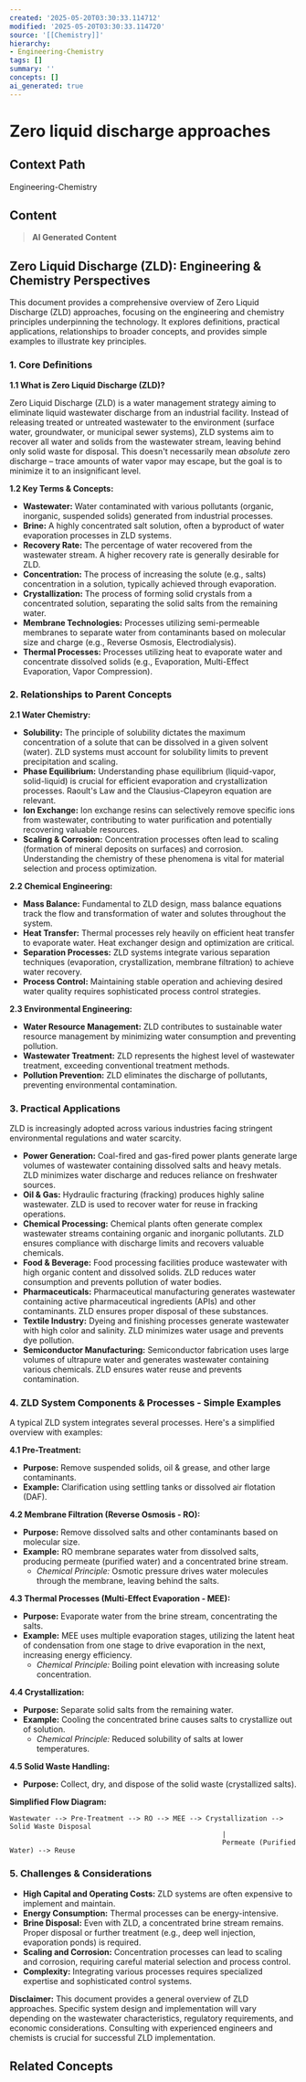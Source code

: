 ```yaml
---
created: '2025-05-20T03:30:33.114712'
modified: '2025-05-20T03:30:33.114720'
source: '[[Chemistry]]'
hierarchy:
- Engineering-Chemistry
tags: []
summary: ''
concepts: []
ai_generated: true
---
```


# Zero liquid discharge approaches

## Context Path
Engineering-Chemistry

## Content
> **AI Generated Content**
## Zero Liquid Discharge (ZLD): Engineering & Chemistry Perspectives

This document provides a comprehensive overview of Zero Liquid Discharge (ZLD) approaches, focusing on the engineering and chemistry principles underpinning the technology. It explores definitions, practical applications, relationships to broader concepts, and provides simple examples to illustrate key principles.

### 1. Core Definitions

**1.1 What is Zero Liquid Discharge (ZLD)?**

Zero Liquid Discharge (ZLD) is a water management strategy aiming to eliminate liquid wastewater discharge from an industrial facility.  Instead of releasing treated or untreated wastewater to the environment (surface water, groundwater, or municipal sewer systems), ZLD systems aim to recover all water and solids from the wastewater stream, leaving behind only solid waste for disposal. This doesn't necessarily mean *absolute* zero discharge – trace amounts of water vapor may escape, but the goal is to minimize it to an insignificant level.

**1.2 Key Terms & Concepts:**

* **Wastewater:** Water contaminated with various pollutants (organic, inorganic, suspended solids) generated from industrial processes.
* **Brine:** A highly concentrated salt solution, often a byproduct of water evaporation processes in ZLD systems.
* **Recovery Rate:** The percentage of water recovered from the wastewater stream.  A higher recovery rate is generally desirable for ZLD.
* **Concentration:** The process of increasing the solute (e.g., salts) concentration in a solution, typically achieved through evaporation.
* **Crystallization:** The process of forming solid crystals from a concentrated solution, separating the solid salts from the remaining water.
* **Membrane Technologies:** Processes utilizing semi-permeable membranes to separate water from contaminants based on molecular size and charge (e.g., Reverse Osmosis, Electrodialysis).
* **Thermal Processes:**  Processes utilizing heat to evaporate water and concentrate dissolved solids (e.g., Evaporation, Multi-Effect Evaporation, Vapor Compression).

### 2. Relationships to Parent Concepts

**2.1 Water Chemistry:**

* **Solubility:** The principle of solubility dictates the maximum concentration of a solute that can be dissolved in a given solvent (water). ZLD systems must account for solubility limits to prevent precipitation and scaling.
* **Phase Equilibrium:**  Understanding phase equilibrium (liquid-vapor, solid-liquid) is crucial for efficient evaporation and crystallization processes.  Raoult's Law and the Clausius-Clapeyron equation are relevant.
* **Ion Exchange:**  Ion exchange resins can selectively remove specific ions from wastewater, contributing to water purification and potentially recovering valuable resources.
* **Scaling & Corrosion:**  Concentration processes often lead to scaling (formation of mineral deposits on surfaces) and corrosion.  Understanding the chemistry of these phenomena is vital for material selection and process optimization.

**2.2 Chemical Engineering:**

* **Mass Balance:**  Fundamental to ZLD design, mass balance equations track the flow and transformation of water and solutes throughout the system.
* **Heat Transfer:**  Thermal processes rely heavily on efficient heat transfer to evaporate water.  Heat exchanger design and optimization are critical.
* **Separation Processes:**  ZLD systems integrate various separation techniques (evaporation, crystallization, membrane filtration) to achieve water recovery.
* **Process Control:**  Maintaining stable operation and achieving desired water quality requires sophisticated process control strategies.

**2.3 Environmental Engineering:**

* **Water Resource Management:** ZLD contributes to sustainable water resource management by minimizing water consumption and preventing pollution.
* **Wastewater Treatment:** ZLD represents the highest level of wastewater treatment, exceeding conventional treatment methods.
* **Pollution Prevention:**  ZLD eliminates the discharge of pollutants, preventing environmental contamination.

### 3. Practical Applications

ZLD is increasingly adopted across various industries facing stringent environmental regulations and water scarcity.

* **Power Generation:** Coal-fired and gas-fired power plants generate large volumes of wastewater containing dissolved salts and heavy metals. ZLD minimizes water discharge and reduces reliance on freshwater sources.
* **Oil & Gas:**  Hydraulic fracturing (fracking) produces highly saline wastewater. ZLD is used to recover water for reuse in fracking operations.
* **Chemical Processing:** Chemical plants often generate complex wastewater streams containing organic and inorganic pollutants. ZLD ensures compliance with discharge limits and recovers valuable chemicals.
* **Food & Beverage:**  Food processing facilities produce wastewater with high organic content and dissolved solids. ZLD reduces water consumption and prevents pollution of water bodies.
* **Pharmaceuticals:** Pharmaceutical manufacturing generates wastewater containing active pharmaceutical ingredients (APIs) and other contaminants. ZLD ensures proper disposal of these substances.
* **Textile Industry:** Dyeing and finishing processes generate wastewater with high color and salinity. ZLD minimizes water usage and prevents dye pollution.
* **Semiconductor Manufacturing:** Semiconductor fabrication uses large volumes of ultrapure water and generates wastewater containing various chemicals. ZLD ensures water reuse and prevents contamination.

### 4. ZLD System Components & Processes - Simple Examples

A typical ZLD system integrates several processes. Here's a simplified overview with examples:

**4.1 Pre-Treatment:**

* **Purpose:** Remove suspended solids, oil & grease, and other large contaminants.
* **Example:**  Clarification using settling tanks or dissolved air flotation (DAF).

**4.2 Membrane Filtration (Reverse Osmosis - RO):**

* **Purpose:** Remove dissolved salts and other contaminants based on molecular size.
* **Example:** RO membrane separates water from dissolved salts, producing permeate (purified water) and a concentrated brine stream.
    * *Chemical Principle:* Osmotic pressure drives water molecules through the membrane, leaving behind the salts.

**4.3 Thermal Processes (Multi-Effect Evaporation - MEE):**

* **Purpose:**  Evaporate water from the brine stream, concentrating the salts.
* **Example:** MEE uses multiple evaporation stages, utilizing the latent heat of condensation from one stage to drive evaporation in the next, increasing energy efficiency.
    * *Chemical Principle:*  Boiling point elevation with increasing solute concentration.

**4.4 Crystallization:**

* **Purpose:**  Separate solid salts from the remaining water.
* **Example:** Cooling the concentrated brine causes salts to crystallize out of solution.
    * *Chemical Principle:* Reduced solubility of salts at lower temperatures.

**4.5 Solid Waste Handling:**

* **Purpose:**  Collect, dry, and dispose of the solid waste (crystallized salts).

**Simplified Flow Diagram:**

```
Wastewater --> Pre-Treatment --> RO --> MEE --> Crystallization --> Solid Waste Disposal
                                                    |
                                                    Permeate (Purified Water) --> Reuse
```

### 5. Challenges & Considerations

* **High Capital and Operating Costs:** ZLD systems are often expensive to implement and maintain.
* **Energy Consumption:** Thermal processes can be energy-intensive.
* **Brine Disposal:**  Even with ZLD, a concentrated brine stream remains.  Proper disposal or further treatment (e.g., deep well injection, evaporation ponds) is required.
* **Scaling and Corrosion:**  Concentration processes can lead to scaling and corrosion, requiring careful material selection and process control.
* **Complexity:** Integrating various processes requires specialized expertise and sophisticated control systems.



**Disclaimer:** This document provides a general overview of ZLD approaches. Specific system design and implementation will vary depending on the wastewater characteristics, regulatory requirements, and economic considerations. Consulting with experienced engineers and chemists is crucial for successful ZLD implementation.

## Related Concepts
